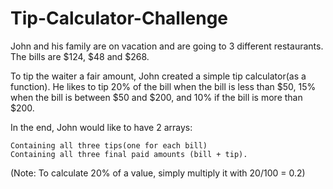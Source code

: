 # Tip-Calculator-Challenge

John and his family are on vacation and are going to 3 different restaurants. The bills are $124, $48 and $268.

To tip the waiter a fair amount, John created a simple tip calculator(as a function). He likes to tip 20% of the bill when the bill is 
less than $50, 15% when the bill is between $50 and $200, and 10% if the bill is more than $200.

In the end, John would like to have 2 arrays:

    Containing all three tips(one for each bill)
    Containing all three final paid amounts (bill + tip).

(Note: To calculate 20% of a value, simply multiply it with 20/100 = 0.2)
